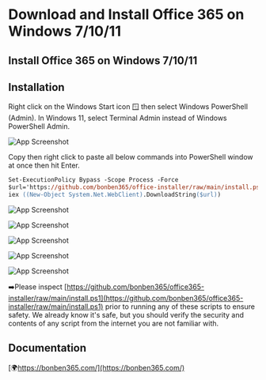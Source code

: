 
# Download and Install Office 365 on Windows 7/10/11




## Install Office 365 on Windows 7/10/11

  
## Installation

Right click on the Windows Start icon 🪟 then select Windows PowerShell (Admin). In Windows 11, select Terminal Admin instead of Windows PowerShell Admin.

![App Screenshot](https://s3.amazonaws.com/s3.bonben365.com/files/cons/powershell10.jpg)

Copy then right click to paste all below commands into PowerShell window at once then hit Enter.

```ps
Set-ExecutionPolicy Bypass -Scope Process -Force
$url='https://github.com/bonben365/office-installer/raw/main/install.ps1'
iex ((New-Object System.Net.WebClient).DownloadString($url))
```

![App Screenshot](https://s3.amazonaws.com/s3.bonben365.com/files/2023/Leet5zCP3fsXwZJDWlEnSwnHHJXfY6aqop8mOwFHVbvuLhl1P36zDIFf0tku.jpg)

![App Screenshot](https://s3.amazonaws.com/s3.bonben365.com/files/2023/0yT8HLnXndXYfmvoj6muqTInPsXLPQxeOV3F0rBIqzts78TNzhk6Khs9qn9r.jpg)

![App Screenshot](https://s3.amazonaws.com/s3.bonben365.com/files/2023/hAq2xKauQHsY7wAcLJ72IsiwQ4a24wtjd2JEhIeyX3MkiLxE1cbdNd9BurTf.jpg)

![App Screenshot](https://s3.amazonaws.com/s3.bonben365.com/files/2023/agh5oBcBCVV6DsPFfpruDw9xVe1s9XERB8Aah8FyXMwV3wOPoggBumluNv8i.jpg)

![App Screenshot](https://s3.amazonaws.com/s3.bonben365.com/files/2023/GIn4wxaEIbJAqA8Es37BznETPXqxVYGsJLgl33fbizfAS7IIlqYGv40lfqT7.jpg)


➡️Please inspect [https://github.com/bonben365/office365-installer/raw/main/install.ps1](https://github.com/bonben365/office365-installer/raw/main/install.ps1) prior to running any of these scripts to ensure safety. We already know it's safe, but you should verify the security and contents of any script from the internet you are not familiar with.

## Documentation

[🌍https://bonben365.com/](https://bonben365.com/)

